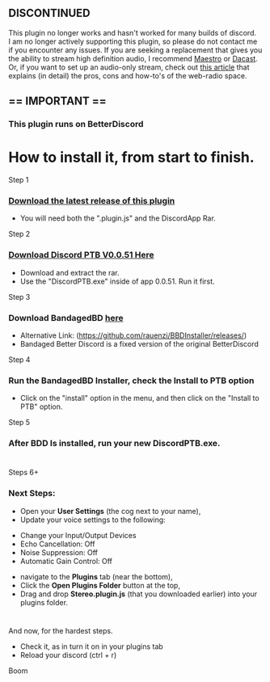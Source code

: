 ## DISCONTINUED
This plugin no longer works and hasn't worked for many builds of discord.  
I am no longer actively supporting this plugin, so please do not contact me if you encounter any issues.
If you are seeking a replacement that gives you the ability to stream high definition audio, I recommend [Maestro](https://www.maestro.io) or [Dacast](https://www.dacast.com). Or, if you want to set up an audio-only stream, check out [this article](https://radio.co/blog/internet-radio-hosting) that explains (in detail) the pros, cons and how-to's of the web-radio space.

## == IMPORTANT ==

### This plugin runs on BetterDiscord 

# How to install it, from start to finish.

Step 1
### [Download the latest release of this plugin](https://github.com/ddjthings/Stereo-for-discord/releases)
* You will need both the ".plugin.js" and the DiscordApp Rar.
 
Step 2
### [Download Discord PTB V0.0.51 Here](https://mega.nz/file/nihl3Aib#OY41AzlVZz96s7EAAEkyI-1G5Ky-OYtkSI9RMVJKUNk)
* Download and extract the rar.
* Use the "DiscordPTB.exe" inside of app 0.0.51. Run it first.
 
Step 3
### Download BandagedBD [here](https://github.com/rauenzi/BBDInstaller/releases/)
* Alternative Link: (https://github.com/rauenzi/BBDInstaller/releases/)
* Bandaged Better Discord is a fixed version of the original BetterDiscord

Step 4
### Run the BandagedBD Installer, check the **Install to PTB** option
* Click on the "install" option in the menu, and then click on the "Install to PTB" option.

Step 5
### After BDD Is installed, run your new DiscordPTB.exe. 

#

Steps 6+
### Next Steps:
* Open your **User Settings** (the cog next to your name),
* Update your voice settings to the following:
- Change your Input/Output Devices
- Echo Cancellation: Off
- Noise Suppression: Off
- Automatic Gain Control: Off
* navigate to the **Plugins** tab (near the bottom), 
* Click the **Open Plugins Folder** button at the top, 
* Drag and drop **Stereo.plugin.js** (that you downloaded earlier) into your plugins folder. 

#

And now, for the hardest steps.
* Check it, as in turn it on in your plugins tab
* Reload your discord (ctrl + r)

Boom
